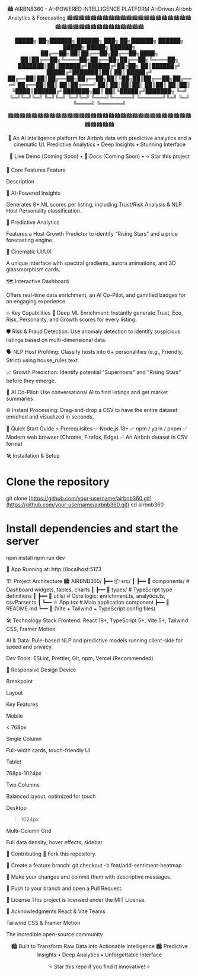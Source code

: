 <div align="center">

🏙️ AIRBNB360 - AI-POWERED INTELLIGENCE PLATFORM
AI-Driven Airbnb Analytics & Forecasting
🏙️🏙️🏙️🏙️🏙️🏙️🏙️🏙️🏙️🏙️🏙️🏙️🏙️🏙️🏙️🏙️🏙️🏙️🏙️🏙️🏙️🏙️🏙️🏙️🏙️🏙️🏙️🏙️🏙️🏙️🏙️🏙️🏙️🏙️🏙️🏙️

 █████╗ ██╗██████╗ ██████╗ ███╗   ██╗██████╗ ██████╗  █████╗  █████╗ ██████╗ 
██╔══██╗██║██╔══██╗██╔══██╗████╗  ██║██╔══██╗╚════██╗██╔══██╗██╔══██╗╚════██╗
███████║██║██████╔╝██████╔╝██╔██╗ ██║██████╔╝ █████╔╝███████║██║  ██║ █████╔╝
██╔══██║██║██╔══██╗██╔══██╗██║╚██╗██║██╔══██╗██╔═══╝ ██╔══██║██║  ██║██╔═══╝ 
██║  ██║██║██║  ██║██║  ██║██║ ╚████║██████╔╝███████╗██║  ██║╚█████╔╝███████╗
╚═╝  ╚═╝╚═╝╚═╝  ╚═╝╚═╝  ╚═╝╚═╝  ╚═══╝╚═════╝ ╚══════╝╚═╝  ╚═╝ ╚════╝ ╚══════╝

🏙️🏙️🏙️🏙️🏙️🏙️🏙️🏙️🏙️🏙️🏙️🏙️🏙️🏙️🏙️🏙️🏙️🏙️🏙️🏙️🏙️🏙️🏙️🏙️🏙️🏙️🏙️🏙️🏙️🏙️🏙️🏙️🏙️🏙️🏙️🏙️

🎯 An AI intelligence platform for Airbnb data with predictive analytics and a cinematic UI.
Predictive Analytics • Deep Insights • Stunning Interface

🔧 Live Demo (Coming Soon) • 📖 Docs (Coming Soon) • ⭐ Star this project

</div>

🌟 Core Features
Feature

Description

🤖 AI-Powered Insights

Generates 8+ ML scores per listing, including Trust/Risk Analysis & NLP Host Personality classification.

🔮 Predictive Analytics

Features a Host Growth Predictor to identify "Rising Stars" and a price forecasting engine.

🎨 Cinematic UI/UX

A unique interface with spectral gradients, aurora animations, and 3D glassmorphism cards.

🗺️ Interactive Dashboard

Offers real-time data enrichment, an AI Co-Pilot, and gamified badges for an engaging experience.

🔥 Key Capabilities
🧠 Deep ML Enrichment: Instantly generate Trust, Eco, Risk, Personality, and Growth scores for every listing.

🛡️ Risk & Fraud Detection: Use anomaly detection to identify suspicious listings based on multi-dimensional data.

🗣️ NLP Host Profiling: Classify hosts into 6+ personalities (e.g., Friendly, Strict) using house_rules text.

📈 Growth Prediction: Identify potential "Superhosts" and "Rising Stars" before they emerge.

💬 AI Co-Pilot: Use conversational AI to find listings and get market summaries.

🌐 Instant Processing: Drag-and-drop a CSV to have the entire dataset enriched and visualized in seconds.

🚀 Quick Start Guide
⚡ Prerequisites
✅ Node.js 18+
✅ npm / yarn / pnpm
✅ Modern web browser (Chrome, Firefox, Edge)
✅ An Airbnb dataset in CSV format

🛠️ Installation & Setup
# Clone the repository
git clone [https://github.com/your-username/airbnb360.git](https://github.com/your-username/airbnb360.git)
cd airbnb360

# Install dependencies and start the server
npm install
npm run dev

🎉 App Running at: http://localhost:5173

🏗️ Project Architecture
🏙️ AIRBNB360/
┣━━ 📦 src/
┃   ┣━━ 🧩 components/          # Dashboard widgets, tables, charts
┃   ┣━━ 📂 types/               # TypeScript type definitions
┃   ┣━━ 🧠 utils/               # Core logic: enrichment.ts, analytics.ts, csvParser.ts
┃   ┗━━ ⚛️ App.tsx              # Main application component
┣━━ 📖 README.md
┗━━ 📜 (Vite + Tailwind + TypeScript config files)

🛠️ Technology Stack
Frontend: React 18+, TypeScript 5+, Vite 5+, Tailwind CSS, Framer Motion

AI & Data: Rule-based NLP and predictive models running client-side for speed and privacy.

Dev Tools: ESLint, Prettier, Git, npm, Vercel (Recommended).

📱 Responsive Design
Device

Breakpoint

Layout

Key Features

Mobile

< 768px

Single Column

Full-width cards, touch-friendly UI

Tablet

768px-1024px

Two Columns

Balanced layout, optimized for touch

Desktop

> 1024px

Multi-Column Grid

Full data density, hover effects, sidebar

🤝 Contributing
🍴 Fork this repository.

🌟 Create a feature branch: git checkout -b feat/add-sentiment-heatmap

🔧 Make your changes and commit them with descriptive messages.

🚀 Push to your branch and open a Pull Request.

📜 License
This project is licensed under the MIT License.

🙏 Acknowledgments
React & Vite Teams

Tailwind CSS & Framer Motion

The incredible open-source community

<div align="center">

🏙️ Built to Transform Raw Data into Actionable Intelligence 🏙️
Predictive Insights • Deep Analytics • Unforgettable Interface

⭐ Star this repo if you find it innovative! ⭐

</div>